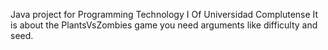 Java project for Programming Technology I Of Universidad Complutense
It is about the PlantsVsZombies game you need arguments like difficulty and seed.
